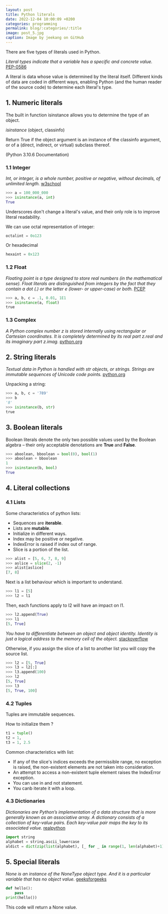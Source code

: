 ```yaml
---
layout: post
title: Python literals
date: 2022-12-04 10:00:09 +0200
categories: programming
permalink: blog/:categories/:title
image: post_5.jpg
caption: Image by jeekang on GitHub
---
```


There are five types of literals used in Python.

*Literal types indicate that a variable has a specific and concrete value.*
[PEP-0586](https://peps.python.org/pep-0586/)

A literal is data whose value is determined by the literal itself. Different kinds of data are coded in different ways, enabling Python (and the human reader of the source code) to determine each literal's type.

## 1. Numeric literals

The built in function isinstance allows you to determine the type of an object.

*isinstance* (object, classinfo)

Return True if the object argument is an instance of the classinfo argument, or of a (direct, indirect, or virtual) subclass thereof.

(Python 3.10.6 Documentation)

### 1.1 Integer

*Int, or integer, is a whole number, positive or negative, without decimals, of unlimited length.* [w3school](https://www.w3schools.com/python/python_numbers.asp)

```py
>>> a = 100_000_000
>>> isinstance(a, int)
True
```

Underscores don't change a literal's value, and their only role is to improve literal readability.

We can use octal representation of integer:

```py
octalint = 0o123 
```

Or hexadecimal

```py
hexaint = 0x123
```

### 1.2 Float

*Floating point is a type designed to store real numbers (in the mathematical sense). Float literals are distinguished from integers by the fact that they contain a dot (.) or the letter e (lower- or upper-case) or both.*
[PCEP](https://pythoninstitute.org/pcep)

```py
>>> a, b, c = .1, 0.01, 1E1
>>> isinstance(a, float)
true
```

### 1.3 Complex

*A Python complex number z is stored internally using rectangular or Cartesian coordinates. It is completely determined by its real part z.real and its imaginary part z.imag.*
[python.org](https://docs.python.org/3/library/cmath.html)

## 2. String literals

*Textual data in Python is handled with str objects, or strings. Strings are immutable sequences of Unicode code points.*
[python.org](https://docs.python.org/3/library/stdtypes.html#textseq)

Unpacking a string:

```py
>>> a, b, c = '789'
>>> b
'8'
>>> isinstance(b, str)
true
```

## 3. Boolean literals

Boolean literals denote the only two possible values used by the Boolean algebra – their only acceptable denotations are **True** and **False**.

```py
>>> aboolean, bboolean = bool(0), bool(1)
>>> aboolean + bboolean
1
>>> isinstance(b, bool)
True
```

## 4. Literal collections

### 4.1 Lists

Some characteristics of python lists:

+ Sequences are **iterable**.
+ Lists are **mutable**.
+ Initialize in different ways.
+ Index may be positive or negative.
+ IndexError is raised if index out of range.
+ Slice is a portion of the list.

```py
>>> alist = [5, 6, 7, 8, 9]
>>> aslice = slice(2, -1)
>>> alist[aslice]
[7, 8]
```

Next is a list behaviour which is important to understand.

```py
>>> l1 = [5]
>>> l2 = l1
```

Then, each functions apply to l2 will have an impact on l1.

```py
>>> l2.append(True)
>>> l1
[5, True]
```

*You have to differentiate between an object and object identity. Identity is just a logical address to the memory cell of the object.*
[stackoverflow](https://stackoverflow.com/questions/29427131/assigning-a-list-to-another-list-in-a-list-of-lists-in-python)

Otherwise, if you assign the slice of a list to another list you will copy the source list.

```py
>>> l2 = [5, True]
>>> l3 = l2[:]
>>> l3.append(100)
>>> l2
[5, True]
>>> l3
[5, True, 100]
```

### 4.2 Tuples

Tuples are immutable sequences.

How to initialize them ?

```py
t1 = tuple()
t2 = 1,
t3 = 1, 2.5
```

Common characteristics with list:

+ If any of the slice's indices exceeds the permissible range, no exception is raised, the non-existent elements are not taken into consideration.
+ An attempt to access a non-existent tuple element raises the IndexError exception.
+ You can use in and not statement.
+ You canb iterate it with a loop.

### 4.3 Dictionaries

*Dictionaries are Python’s implementation of a data structure that is more generally known as an associative array. A dictionary consists of a collection of key-value pairs. Each key-value pair maps the key to its associated value.*
[realpython](https://realpython.com/python-dicts/)

```py
import string
alphabet = string.ascii_lowercase
aldict = dict(zip(list(alphabet), [_ for _ in range(1, len(alphabet)+1)]))
```

## 5. Special literals

*None is an instance of the NoneType object type. And it is a particular variable that has no object value.*
[geeksforgeeks](https://www.geeksforgeeks.org/python-none-keyword/)

```py
def hello():
    pass
print(hello())
```

This code will return a None value.
